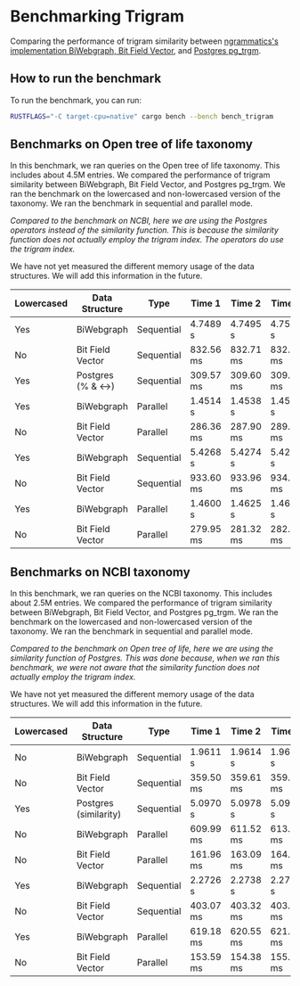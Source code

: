 # Benchmarking Trigram
Comparing the performance of trigram similarity between [ngrammatics's implementation BiWebgraph, Bit Field Vector](https://github.com/LucaCappelletti94/ngrammatic), and [Postgres pg_trgm](https://www.postgresql.org/docs/current/pgtrgm.html).

## How to run the benchmark

To run the benchmark, you can run:

```bash
RUSTFLAGS="-C target-cpu=native" cargo bench --bench bench_trigram
```

## Benchmarks on Open tree of life taxonomy
In this benchmark, we ran queries on the Open tree of life taxonomy. This includes about 4.5M entries. We compared the performance of trigram similarity between BiWebgraph, Bit Field Vector, and Postgres pg_trgm. We ran the benchmark on the lowercased and non-lowercased version of the taxonomy. We ran the benchmark in sequential and parallel mode.

*Compared to the benchmark on NCBI, here we are using the Postgres operators instead of the similarity function. This is because the similarity function does not actually employ the trigram index. The operators do use the trigram index.*

We have not yet measured the different memory usage of the data structures. We will add this information in the future.

| Lowercased | Data Structure           | Type       | Time 1      | Time 2      | Time 3      |
|------------|--------------------------|------------|-------------|-------------|-------------|
| Yes        | BiWebgraph               | Sequential | 4.7489 s    | 4.7495 s    | 4.7501 s    |
| No         | Bit Field Vector         | Sequential | 832.56 ms   | 832.71 ms   | 832.85 ms   |
| Yes        | Postgres (% & <->)       | Sequential | 309.57 ms   | 309.60 ms   | 309.62 ms   |
| Yes        | BiWebgraph               | Parallel   | 1.4514 s    | 1.4538 s    | 1.4564 s    |
| No         | Bit Field Vector         | Parallel   | 286.36 ms   | 287.90 ms   | 289.43 ms   |
| Yes        | BiWebgraph               | Sequential | 5.4268 s    | 5.4274 s    | 5.4279 s    |
| No         | Bit Field Vector         | Sequential | 933.60 ms   | 933.96 ms   | 934.34 ms   |
| Yes        | BiWebgraph               | Parallel   | 1.4600 s    | 1.4625 s    | 1.4651 s    |
| No         | Bit Field Vector         | Parallel   | 279.95 ms   | 281.32 ms   | 282.69 ms   |


## Benchmarks on NCBI taxonomy
In this benchmark, we ran queries on the NCBI taxonomy. This includes about 2.5M entries. We compared the performance of trigram similarity between BiWebgraph, Bit Field Vector, and Postgres pg_trgm. We ran the benchmark on the lowercased and non-lowercased version of the taxonomy. We ran the benchmark in sequential and parallel mode.

*Compared to the benchmark on Open tree of life, here we are using the similarity function of Postgres. This was done because, when we ran this benchmark, we were not aware that the similarity function does not actually employ the trigram index.*

We have not yet measured the different memory usage of the data structures. We will add this information in the future.

| Lowercased | Data Structure                         | Type      | Time 1            | Time 2            | Time 3            |
|------------|----------------------------------------|-----------|-------------------|-------------------|-------------------|
| No         | BiWebgraph                             | Sequential| 1.9611 s          | 1.9614 s          | 1.9618 s          |
| No         | Bit Field Vector                       | Sequential| 359.50 ms         | 359.61 ms         | 359.73 ms         |
| Yes        | Postgres (similarity)                  | Sequential| 5.0970 s          | 5.0978 s          | 5.0986 s          |
| No         | BiWebgraph                             | Parallel  | 609.99 ms         | 611.52 ms         | 613.06 ms         |
| No         | Bit Field Vector                       | Parallel  | 161.96 ms         | 163.09 ms         | 164.22 ms         |
| Yes        | BiWebgraph                             | Sequential| 2.2726 s          | 2.2738 s          | 2.2751 s          |
| No         | Bit Field Vector                       | Sequential| 403.07 ms         | 403.32 ms         | 403.59 ms         |
| Yes        | BiWebgraph                             | Parallel  | 619.18 ms         | 620.55 ms         | 621.99 ms         |
| No         | Bit Field Vector                       | Parallel  | 153.59 ms         | 154.38 ms         | 155.18 ms         |
